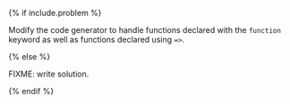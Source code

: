 {% if include.problem %}

Modify the code generator to handle functions declared with the `function` keyword
as well as functions declared using `=>`.

{% else %}

FIXME: write solution.

{% endif %}
